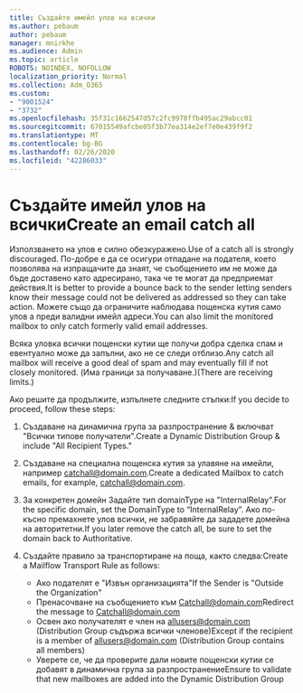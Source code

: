 ```yaml
---
title: Създайте имейл улов на всички
ms.author: pebaum
author: pebaum
manager: mnirkhe
ms.audience: Admin
ms.topic: article
ROBOTS: NOINDEX, NOFOLLOW
localization_priority: Normal
ms.collection: Adm_O365
ms.custom:
- "9001524"
- "3732"
ms.openlocfilehash: 35f31c1662547d57c2fc9978ffb495ac29abcc01
ms.sourcegitcommit: 67015549afcbe05f3b77ea314e2ef7e0e439f9f2
ms.translationtype: MT
ms.contentlocale: bg-BG
ms.lasthandoff: 02/26/2020
ms.locfileid: "42286033"
---
```

# <a name="create-an-email-catch-all"></a><span data-ttu-id="c887c-102">Създайте имейл улов на всички</span><span class="sxs-lookup"><span data-stu-id="c887c-102">Create an email catch all</span></span>

<span data-ttu-id="c887c-103">Използването на улов е силно обезкуражено.</span><span class="sxs-lookup"><span data-stu-id="c887c-103">Use of a catch all is strongly discouraged.</span></span> <span data-ttu-id="c887c-104">По-добре е да се осигури отпадане на подателя, което позволява на изпращачите да знаят, че съобщението им не може да бъде доставено като адресирано, така че те могат да предприемат действия.</span><span class="sxs-lookup"><span data-stu-id="c887c-104">It is better to provide a bounce back to the sender letting senders know their message could not be delivered as addressed so they can take action.</span></span> <span data-ttu-id="c887c-105">Можете също да ограничите наблюдава пощенска кутия само улов а преди валидни имейл адреси.</span><span class="sxs-lookup"><span data-stu-id="c887c-105">You can also limit the monitored mailbox to only catch formerly valid email addresses.</span></span> 

<span data-ttu-id="c887c-106">Всяка уловка всички пощенски кутии ще получи добра сделка спам и евентуално може да запълни, ако не се следи отблизо.</span><span class="sxs-lookup"><span data-stu-id="c887c-106">Any catch all mailbox will receive a good deal of spam and may eventually fill if not closely monitored.</span></span> <span data-ttu-id="c887c-107">(Има граници за получаване.)</span><span class="sxs-lookup"><span data-stu-id="c887c-107">(There are receiving limits.)</span></span> 

<span data-ttu-id="c887c-108">Ако решите да продължите, изпълнете следните стъпки:</span><span class="sxs-lookup"><span data-stu-id="c887c-108">If you decide to proceed, follow these steps:</span></span>

1. <span data-ttu-id="c887c-109">Създаване на динамична група за разпространение & включват "Всички типове получатели".</span><span class="sxs-lookup"><span data-stu-id="c887c-109">Create a Dynamic Distribution Group & include "All Recipient Types."</span></span>

2. <span data-ttu-id="c887c-110">Създаване на специална пощенска кутия за улавяне на имейли, например catchall@domain.com.</span><span class="sxs-lookup"><span data-stu-id="c887c-110">Create a dedicated Mailbox to catch emails, for example, catchall@domain.com.</span></span>

3. <span data-ttu-id="c887c-111">За конкретен домейн Задайте тип domainType на "InternalRelay".</span><span class="sxs-lookup"><span data-stu-id="c887c-111">For the specific domain, set the DomainType to “InternalRelay”.</span></span> <span data-ttu-id="c887c-112">Ако по-късно премахнете улов всички, не забравяйте да зададете домейна на авторитетни.</span><span class="sxs-lookup"><span data-stu-id="c887c-112">If you later remove the catch all, be sure to set the domain back to Authoritative.</span></span>

4. <span data-ttu-id="c887c-113">Създайте правило за транспортиране на поща, както следва:</span><span class="sxs-lookup"><span data-stu-id="c887c-113">Create a Mailflow Transport Rule as follows:</span></span>

    - <span data-ttu-id="c887c-114">Ако подателят е "Извън организацията"</span><span class="sxs-lookup"><span data-stu-id="c887c-114">If the Sender is "Outside the Organization"</span></span>
    - <span data-ttu-id="c887c-115">Пренасочване на съобщението към Catchall@domain.com</span><span class="sxs-lookup"><span data-stu-id="c887c-115">Redirect the message to Catchall@domain.com</span></span>
    - <span data-ttu-id="c887c-116">Освен ако получателят е член на allusers@domain.com (Distribution Group съдържа всички членове)</span><span class="sxs-lookup"><span data-stu-id="c887c-116">Except if the recipient is a member of allusers@domain.com (Distribution Group contains all members)</span></span>
    - <span data-ttu-id="c887c-117">Уверете се, че да проверите дали новите пощенски кутии се добавят в динамична група за разпространение</span><span class="sxs-lookup"><span data-stu-id="c887c-117">Ensure to validate that new mailboxes are added into the Dynamic Distribution Group</span></span>
